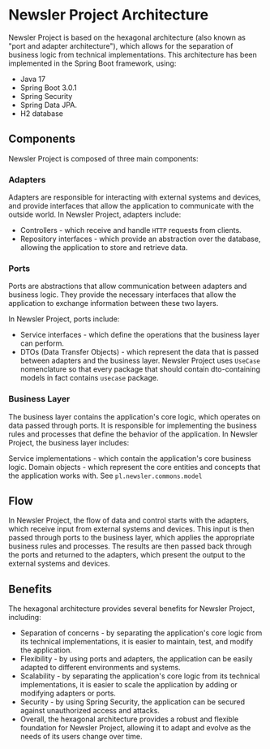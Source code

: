 # Newsler Project Architecture

Newsler Project is based on the hexagonal architecture (also known as "port and adapter architecture"),
which allows for the separation of business logic from technical implementations.
This architecture has been implemented in the Spring Boot framework, using:

- Java 17
- Spring Boot 3.0.1
- Spring Security
- Spring Data JPA.
- H2 database

## Components

Newsler Project is composed of three main components:

### Adapters

Adapters are responsible for interacting with external systems and devices, and provide interfaces that allow the
application to communicate with the outside world. In Newsler Project, adapters include:

- Controllers - which receive and handle `HTTP` requests from clients.
- Repository interfaces - which provide an abstraction over the database, allowing the application to store and retrieve
  data.

### Ports

Ports are abstractions that allow communication between adapters and business logic. They provide the necessary
interfaces that allow the application to exchange information between these two layers.

In Newsler Project, ports include:

- Service interfaces - which define the operations that the business layer can perform.
- DTOs (Data Transfer Objects) - which represent the data that is passed between adapters and the business layer.
  Newsler Project uses `UseCase` nomenclature so that every package that should contain dto-containing models
  in fact contains `usecase` package.

### Business Layer

The business layer contains the application's core logic, which operates on data passed through ports.
It is responsible for implementing the business rules and processes that define the behavior of the application.
In Newsler Project, the business layer includes:

Service implementations - which contain the application's core business logic.
Domain objects - which represent the core entities and concepts that the application works with.
See `pl.newsler.commons.model`

## Flow

In Newsler Project, the flow of data and control starts with the adapters, which receive input from external systems
and devices. This input is then passed through ports to the business layer, which applies the appropriate business rules
and processes. The results are then passed back through the ports and returned to the adapters, which present the output
to the external systems and devices.

## Benefits

The hexagonal architecture provides several benefits for Newsler Project, including:

- Separation of concerns - by separating the application's core logic from its technical implementations, it is easier
  to maintain, test, and modify the application.
- Flexibility - by using ports and adapters, the application can be easily adapted to different environments and
  systems.
- Scalability - by separating the application's core logic from its technical implementations, it is easier to scale the
  application by adding or modifying adapters or ports.
- Security - by using Spring Security, the application can be secured against unauthorized access and attacks.
- Overall, the hexagonal architecture provides a robust and flexible foundation for Newsler Project, allowing it to
  adapt and evolve as the needs of its users change over time.